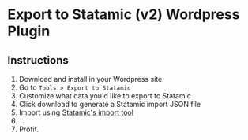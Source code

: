 # Export to Statamic (v2) Wordpress Plugin

## Instructions

1. Download and install in your Wordpress site.
2. Go to `Tools > Export to Statamic`
3. Customize what data you'd like to export to Statamic
4. Click download to generate a Statamic import JSON file
5. Import using [Statamic's import tool](https://v2.statamic.com/importer)
6. ...
7. Profit.
